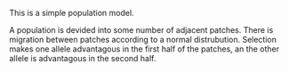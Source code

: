 This is a simple population model.

A population is devided into some number of adjacent patches. 
There is migration between patches according to a normal distrubution. 
Selection makes one allele advantagous in the first half of the patches, 
an the other allele is advantagous in the second half.
